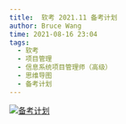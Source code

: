 ```yaml
---
title:  软考 2021.11 备考计划
author: Bruce Wang
time: 2021-08-16 23:04
tags:
  - 软考
  - 项目管理
  - 信息系统项目管理师（高级）
  - 思维导图
  - 备考计划
---
```


<a data-fancybox title="备考计划" href="/ruankao/plan.png">![备考计划](/ruankao/plan.png)</a>
